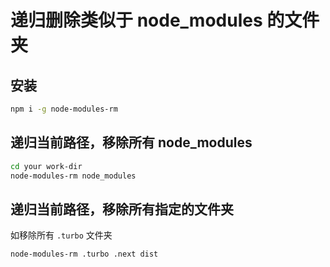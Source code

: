 # 递归删除类似于 node_modules 的文件夹

## 安装

```sh
npm i -g node-modules-rm
```

## 递归当前路径，移除所有 node_modules

```sh
cd your work-dir
node-modules-rm node_modules
```

## 递归当前路径，移除所有指定的文件夹

如移除所有 `.turbo` 文件夹

```sh
node-modules-rm .turbo .next dist
```
